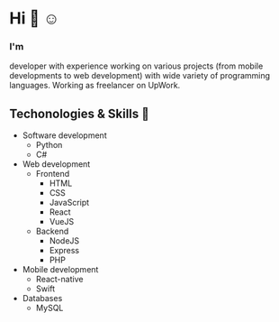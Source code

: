 # Hi :wave: :relaxed: <br/>
### I'm
developer with experience working on various projects (from mobile developments to web development) with wide variety of programming languages. Working as freelancer on UpWork. 

## Techonologies & Skills :wrench: <br/>
* Software development
  * Python
  * C#
* Web development
  * Frontend
    * HTML
    * CSS
    * JavaScript
    * React
    * VueJS
  * Backend
    * NodeJS 
    * Express
    * PHP
* Mobile development
  * React-native
  * Swift
* Databases
  * MySQL
